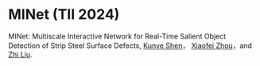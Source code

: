 # MINet (TII 2024)
MINet: Multiscale Interactive Network for Real-Time Salient Object Detection of Strip Steel Surface Defects, [Kunye Shen](https://scholar.google.com.hk/citations?hl=zh-CN&user=2PUAFW8AAAAJ)， [Xiaofei Zhou](https://scholar.google.com.hk/citations?hl=zh-CN&user=2PUAFW8AAAAJ)，and [Zhi Liu](https://scholar.google.com.hk/citations?hl=zh-CN&user=2PUAFW8AAAAJ).
